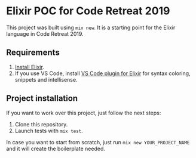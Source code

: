 # Elixir POC for Code Retreat 2019

This project was built using `mix new`. It is a starting point for the Elixir language in Code Retreat 2019. 

## Requirements

1. [Install Elixir](https://elixir-lang.org/getting-started/introduction.html#installation).
2. If you use VS Code, install [VS Code plugin for Elixir](https://marketplace.visualstudio.com/items?itemName=mjmcloug.vscode-elixir) for syntax coloring, snippets and intellisense.

## Project installation

If you want to work over this project, just follow the next steps:

1. Clone this repository.
2. Launch tests with `mix test`.

In case you want to start from scratch, just run `mix new YOUR_PROJECT_NAME` and it will create the boilerplate needed. 



